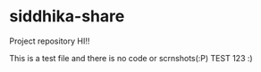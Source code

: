 # siddhika-share
Project repository
HI!!

This is a test file and there is no code or scrnshots(:P)
TEST 123 :)
